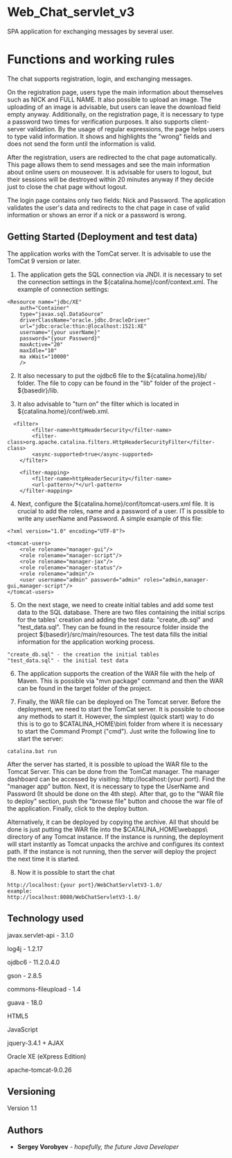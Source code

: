 # Web_Chat_servlet_v3
SPA application for exchanging messages by several user.

# Functions and working rules
The chat supports registration, login, and exchanging messages. 

On the registration page, users type the main information about themselves such as NICK and FULL NAME. It also possible to upload an image. The uploading of an image is advisable, but users can leave the download field empty anyway. Additionally, on the registration page, it is necessary to type a password two times for verification purposes. It also supports client-server validation. By the usage of regular expressions, the page helps users to type valid information. It shows and highlights the "wrong" fields and does not send the form until the information is valid.

After the registration, users are redirected to the chat page automatically. This page allows them to send messages and see the main information about online users on mouseover. It is advisable for users to logout, but their sessions will be destroyed within 20 minutes anyway if they decide just to close the chat page without logout.

The login page contains only two fields: Nick and Password. The application validates the user's data and redirects to the chat page in case of valid information or shows an error if a nick or a password is wrong.


## Getting Started (Deployment and test data)

The application works with the TomCat server. It is advisable to use the TomCat 9 version or later.

1. The application gets the SQL connection via JNDI. it is necessary to set the connection settings in the ${catalina.home}/conf/context.xml.
The example of connection settings:
```
<Resource name="jdbc/XE" 
	auth="Container" 
	type="javax.sql.DataSource"
	driverClassName="oracle.jdbc.OracleDriver"
	url="jdbc:oracle:thin:@localhost:1521:XE"
	username="{your userName}" 
	password="{your Password}" 
	maxActive="20"
    maxIdle="10"
    ma xWait="10000"
	/>
```
2. It also necessary to put the ojdbc6 file to the ${catalina.home}/lib/ folder. 
The file to copy can be found in the "lib" folder of the project -  ${basedir}/lib.

3. It also advisable to "turn on" the filter which is located in ${catalina.home}/conf/web.xml.
```
  <filter>
        <filter-name>httpHeaderSecurity</filter-name>
        <filter-class>org.apache.catalina.filters.HttpHeaderSecurityFilter</filter-class>
        <async-supported>true</async-supported>
    </filter>

	<filter-mapping>
   	 	<filter-name>httpHeaderSecurity</filter-name>
   	 	<url-pattern>/*</url-pattern>
	</filter-mapping>
```
4. Next, configure the ${catalina.home}/conf/tomcat-users.xml file. It is crucial to add the roles, name and a password of a user. IT is possible to write any userName and Password. A simple example of this file:
```
<?xml version="1.0" encoding="UTF-8"?>

<tomcat-users>
	<role rolename="manager-gui"/>
	<role rolename="manager-script"/>
	<role rolename="manager-jax"/>
	<role rolename="manager-status"/>
	<role rolename="admin"/>
	<user username="admin" password="admin" roles="admin,manager-gui,manager-script"/>
</tomcat-users>
```
5. On the next stage, we need to create initial tables and add some test data to the SQL database. There are two files containing the initial scrips for the tables' creation and adding the test data: "create_db.sql"  and "test_data.sql". They can be found in the resource folder inside the project ${basedir}/src/main/resources. The test data fills the initial information for the application working process.

```
"create_db.sql" - the creation the initial tables
"test_data.sql" - the initial test data

```
6. The application supports the creation of the WAR file with the help of Maven. This is possible via "mvn package" command and then the WAR can be found in the target folder of the project.

7. Finally, the WAR file can be deployed on The Tomcat server. Before the deployment, we need to start the TomCat server. It is possible to choose any methods to start it. However, the simplest (quick start) way to do this is to go to $CATALINA_HOME\bin\ folder from where it is necessary to start the Command Prompt ("cmd"). Just write the following line to start the server:
```
catalina.bat run
```
After the server has started, it is possible to upload the WAR file to the Tomcat Server. This can be done from the TomCat manager. The manager dashboard can be accessed by visiting: http://localhost:{your port}.
Find the "manager app" button. Next, it is necessary to type the UserName and Password (It should be done on the 4th step). After that, go to the "WAR file to deploy" section, push the "browse file" button and choose the war file of the application. Finally, click to the deploy button.

Alternatively, it can be deployed by copying the archive. All that should be done is just putting the WAR file into the $CATALINA_HOME\webapps\ directory of any Tomcat instance. If the instance is running, the deployment will start instantly as Tomcat unpacks the archive and configures its context path. If the instance is not running, then the server will deploy the project the next time it is started.

8. Now it is possible to start the chat
```
http://localhost:{your port}/WebChatServletV3-1.0/
example:
http://localhost:8080/WebChatServletV3-1.0/
```

## Technology used

javax.servlet-api - 3.1.0

log4j - 1.2.17

ojdbc6 - 11.2.0.4.0

gson - 2.8.5

commons-fileupload - 1.4

guava - 18.0

HTML5

JavaScript

jquery-3.4.1 + AJAX

Oracle XE (eXpress Edition)

apache-tomcat-9.0.26

## Versioning

Version 1.1

## Authors

* **Sergey Vorobyev** - *hopefully, the future Java Developer*
